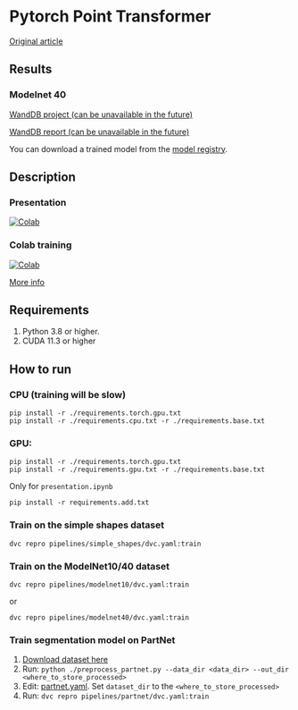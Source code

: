# Pytorch Point Transformer

[Original article](https://arxiv.org/abs/2012.09164)

## Results

### Modelnet 40

[WandDB project (can be unavailable in the future)](https://wandb.ai/kernela/pytorch-point-transformer-modelnet40)

[WandDB report (can be unavailable in the future)](https://api.wandb.ai/links/kernela/s2puzshc)

You can download a trained model from the [model registry](https://docs.wandb.ai/guides/models).

## Description

### Presentation

[![Colab](https://colab.research.google.com/assets/colab-badge.svg)](https://colab.research.google.com/github/KernelA/pytorch-point-transformer/blob/develop/presentation.ipynb)

### Colab training

[![Colab](https://colab.research.google.com/assets/colab-badge.svg)](https://colab.research.google.com/github/KernelA/pytorch-point-transformer/blob/develop/colab_training.ipynb)

[More info](https://github.com/phygitalism/3DML-Habr-paper)

## Requirements

1. Python 3.8 or higher.
2. CUDA 11.3 or higher

## How to run

### CPU (training will be slow)
```
pip install -r ./requirements.torch.gpu.txt
pip install -r ./requirements.cpu.txt -r ./requirements.base.txt
```

### GPU:
```
pip install -r ./requirements.torch.gpu.txt
pip install -r ./requirements.gpu.txt -r ./requirements.base.txt
```

Only for `presentation.ipynb`
```
pip install -r requirements.add.txt
```

### Train on the simple shapes dataset

```
dvc repro pipelines/simple_shapes/dvc.yaml:train
```


### Train on the ModelNet10/40 dataset

```
dvc repro pipelines/modelnet10/dvc.yaml:train
```
or
```
dvc repro pipelines/modelnet40/dvc.yaml:train
```

### Train segmentation model on PartNet

1. [Download dataset here](https://shapenet.org/)
2. Run: `python ./preprocess_partnet.py --data_dir <data_dir> --out_dir <where_to_store_processed>`
3. Edit: [partnet.yaml](configs/datasets/partnet.yaml). Set `dataset_dir` to the `<where_to_store_processed>`
4. Run: `dvc repro pipelines/partnet/dvc.yaml:train`
